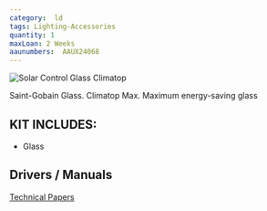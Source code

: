 ```yaml
---
category:  ld
tags: Lighting-Accessories
quantity: 1
maxLoan: 2 Weeks
aaunumbers:  AAUX24068
---
```

![Solar Control Glass Climatop](https://img.yumpu.com/21202262/1/500x640/sgg-climatopr-max-maximale-pfalzglas.jpg)

Saint-Gobain Glass. Climatop Max. Maximum energy-saving glass
## KIT INCLUDES:
-  Glass

## Drivers / Manuals
[Technical Papers](https://www.saint-gobain-glass.com/TECHNICAL-PAPERS)



